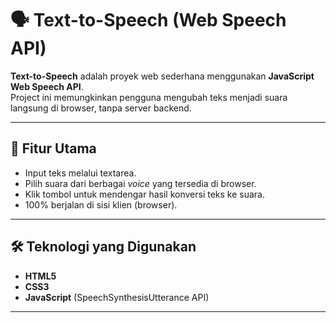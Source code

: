 # 🗣️ Text-to-Speech (Web Speech API)

**Text-to-Speech** adalah proyek web sederhana menggunakan **JavaScript Web Speech API**.  
Project ini memungkinkan pengguna mengubah teks menjadi suara langsung di browser, tanpa server backend.

---

## 🚀 Fitur Utama

- Input teks melalui textarea.
- Pilih suara dari berbagai *voice* yang tersedia di browser.
- Klik tombol untuk mendengar hasil konversi teks ke suara.
- 100% berjalan di sisi klien (browser).

---

## 🛠️ Teknologi yang Digunakan

- **HTML5**
- **CSS3**
- **JavaScript** (SpeechSynthesisUtterance API)

---
